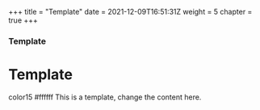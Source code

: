 +++
title = "Template"
date = 2021-12-09T16:51:31Z
weight = 5
chapter = true
+++

### Template

# Template

color15 #ffffff
This is a template, change the content here.
